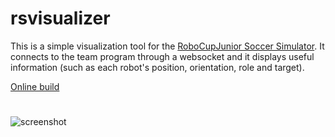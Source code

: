 # rsvisualizer

This is a simple visualization tool for the [RoboCupJunior Soccer Simulator](https://robocupjuniortc.github.io/rcj-soccer-sim/). It connects to the team program through a websocket and it displays useful information (such as each robot's position, orientation, role and target).

[Online build](https://richom.github.io/rsvisualizer/build/)

#

![screenshot](https://user-images.githubusercontent.com/1226503/162961017-53c9b878-9564-4dbc-9a18-2d02bacdc560.png)
